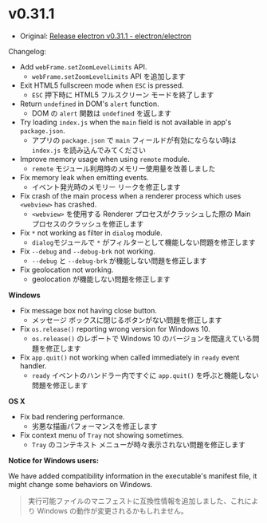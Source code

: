 # v0.31.1

- Original: [Release electron v0.31.1 - electron/electron](https://github.com/electron/electron/releases/tag/v0.31.1)

Changelog:

- Add `webFrame.setZoomLevelLimits` API.
  - `webFrame.setZoomLevelLimits` API を追加します
- Exit HTML5 fullscreen mode when `ESC` is pressed.
  - `ESC` 押下時に HTML5 フルスクリーン モードを終了します
- Return `undefined` in DOM's `alert` function.
  - DOM の `alert` 関数は `undefined` を返します
- Try loading `index.js` when the `main` field is not available in app's `package.json`.
  - アプリの `package.json` で `main` フィールドが有効にならない時は `index.js` を読み込んでみてください
- Improve memory usage when using `remote` module.
  - `remote` モジュール利用時のメモリー使用量を改善しました
- Fix memory leak when emitting events.
  - イベント発光時のメモリー リークを修正します
- Fix crash of the main process when a renderer process which uses `<webview>` has crashed.
  - `<webview>` を使用する Renderer プロセスがクラッシュした際の Main プロセスのクラッシュを修正します
- Fix `*` not working as filter in `dialog` module.
  - `dialog`モジュールで `*` がフィルターとして機能しない問題を修正します
- Fix `--debug` and `--debug-brk` not working.
  - `--debug` と `--debug-brk` が機能しない問題を修正します
- Fix geolocation not working.
  - geolocation が機能しない問題を修正します

**Windows**

- Fix message box not having close button.
  - メッセージ ボックスに閉じるボタンがない問題を修正します
- Fix `os.release()` reporting wrong version for Windows 10.
  - `os.release()` のレポートで Windows 10 のバージョンを間違えている問題を修正します
- Fix `app.quit()` not working when called immediately in `ready` event handler.
  - `ready` イベントのハンドラー内ですぐに `app.quit()` を呼ぶと機能しない問題を修正します

**OS X**

- Fix bad rendering performance.
  - 劣悪な描画パフォーマンスを修正します
- Fix context menu of `Tray` not showing sometimes.
  - `Tray` のコンテキスト メニューが時々表示されない問題を修正します

**Notice for Windows users:**

We have added compatibility information in the executable's manifest file, it might change some behaviors on Windows.

> 実行可能ファイルのマニフェストに互換性情報を追加しました、これにより Windows の動作が変更されるかもしれません。

